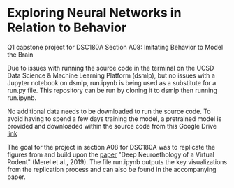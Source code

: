 # Exploring Neural Networks in Relation to Behavior
Q1 capstone project for DSC180A Section A08: Imitating Behavior to Model the Brain

Due to issues with running the source code in the terminal on the UCSD Data Science & Machine Learning Platform (dsmlp), but no issues with a Jupyter notebook on dsmlp, run.ipynb is being used as a substitute for a run.py file. This repository can be run by cloning it to dsmlp then running run.ipynb. 

No additional data needs to be downloaded to run the source code. To avoid having to spend a few days training the model, a pretrained model is provided and downloaded within the source code from this Google Drive [link](https://drive.google.com/file/d/13Xug1PoJ3bl3Ya9MTM0p-AR513mtsIVR/view)

The goal for the project in section A08 for DSC180A was to replicate the figures from and build upon the [paper](https://arxiv.org/abs/1911.09451) "Deep Neuroethology of a Virtual Rodent" (Merel et al., 2019). The file run.ipynb outputs the key visualizations from the replication process and can also be found in the accompanying paper.

